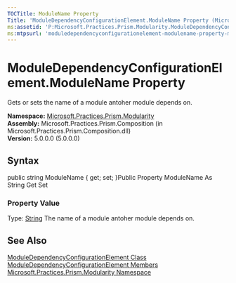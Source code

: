 ```yaml
---
TOCTitle: ModuleName Property
Title: 'ModuleDependencyConfigurationElement.ModuleName Property (Microsoft.Practices.Prism.Modularity)'
ms:assetid: 'P:Microsoft.Practices.Prism.Modularity.ModuleDependencyConfigurationElement.ModuleName'
ms:mtpsurl: 'moduledependencyconfigurationelement-modulename-property-mspp-modularity.md'
---
```


# ModuleDependencyConfigurationElement.ModuleName Property

Gets or sets the name of a module antoher module depends on.

**Namespace:** [Microsoft.Practices.Prism.Modularity](https://msdn.microsoft.com/library/microsoft.practices.prism.modularity)
**Assembly:** Microsoft.Practices.Prism.Composition (in Microsoft.Practices.Prism.Composition.dll)  
**Version:** 5.0.0.0 (5.0.0.0)

## Syntax
public string ModuleName { get; set; }Public Property ModuleName As String Get Set
### Property Value

Type: [String](http://msdn.microsoft.com/en-us/library/s1wwdcbf)
The name of a module antoher module depends on.

## See Also
[ModuleDependencyConfigurationElement Class](https://msdn.microsoft.com/library/microsoft.practices.prism.modularity.moduledependencyconfigurationelement)  
[ModuleDependencyConfigurationElement Members](https://msdn.microsoft.com/allmembers.t:microsoft.practices.prism.modularity.moduledependencyconfigurationelement)  
[Microsoft.Practices.Prism.Modularity Namespace](https://msdn.microsoft.com/library/microsoft.practices.prism.modularity)  